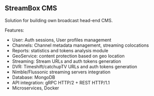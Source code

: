 ## StreamBox CMS

Solution for building own broadcast head-end CMS.

Features:
- User: Auth sessions, User profiles management
- Channels: Channel metadata management, streaming colocations
- Reports: statistics and tokens analysis module
- GeoService: content protection based on geo location
- Streaming: Stream URLs and auth tokens generation
- DVR: Timeshift/catchupTV URLs and auth tokens generation
- Nimble/Flussonic streaming servers integration
- Database: MongoDB
- API integration: gRPC HTTP/2 + REST HTTP/1.1
- Microservices, Docker
